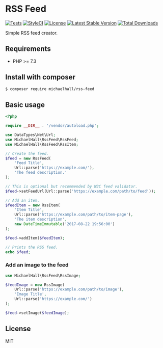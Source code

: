 # RSS Feed

[![Tests](https://github.com/themichaelhall/rss-feed/workflows/tests/badge.svg?branch=master)](https://github.com/themichaelhall/rss-feed/actions)
[![StyleCI](https://styleci.io/repos/96578177/shield?style=flat)](https://styleci.io/repos/96578177)
[![License](https://poser.pugx.org/michaelhall/rss-feed/license)](https://packagist.org/packages/michaelhall/rss-feed)
[![Latest Stable Version](https://poser.pugx.org/michaelhall/rss-feed/v/stable)](https://packagist.org/packages/michaelhall/rss-feed)
[![Total Downloads](https://poser.pugx.org/michaelhall/rss-feed/downloads)](https://packagist.org/packages/michaelhall/rss-feed)

Simple RSS feed creator.

## Requirements

- PHP >= 7.3

## Install with composer

``` bash
$ composer require michaelhall/rss-feed
```

## Basic usage

```php
<?php

require __DIR__ . '/vendor/autoload.php';

use DataTypes\Net\Url;
use MichaelHall\RssFeed\RssFeed;
use MichaelHall\RssFeed\RssItem;

// Create the feed.
$feed = new RssFeed(
    'Feed Title',
    Url::parse('https://example.com/'),
    'The feed description.'
);

// This is optional but recommended by W3C feed validator.
$feed->setFeedUrl(Url::parse('https://example.com/path/to/feed'));

// Add an item.
$feedItem = new RssItem(
    'Item Title',
    Url::parse('https://example.com/path/to/item-page'),
    'The item description',
    new DateTimeImmutable('2017-08-22 19:56:00')
);

$feed->addItem($feedItem);

// Prints the RSS feed.
echo $feed;
```

### Add an image to the feed

```php
use MichaelHall\RssFeed\RssImage;

$feedImage = new RssImage(
    Url::parse('https://example.com/path/to/image'),
    'Image Title',
    Url::parse('https://example.com/')
);

$feed->setImage($feedImage);
```

## License

MIT
